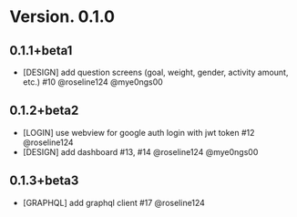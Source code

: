 # Version. 0.1.0

## 0.1.1+beta1

- [DESIGN] add question screens (goal, weight, gender, activity amount, etc.) #10 @roseline124 @mye0ngs00

## 0.1.2+beta2

- [LOGIN] use webview for google auth login with jwt token #12 @roseline124
- [DESIGN] add dashboard #13, #14 @roseline124 @mye0ngs00

## 0.1.3+beta3

- [GRAPHQL] add graphql client #17 @roseline124
